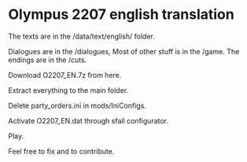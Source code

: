# Olympus 2207 english translation

The texts are in the 
/data/text/english/ folder.

Dialogues are in the /dialogues, 
Most of other stuff is in the /game.
The endings are in the /cuts.

Download O2207_EN.7z from here.

Extract everything to the main folder.

Delete party_orders.ini in mods/IniConfigs.

Activate O2207_EN.dat through sfall configurator.

Play.

Feel free to fix and to contribute.
